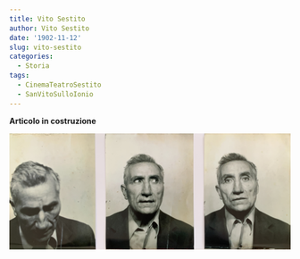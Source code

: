 ```yaml
---
title: Vito Sestito
author: Vito Sestito
date: '1902-11-12'
slug: vito-sestito
categories:
  - Storia
tags:
  - CinemaTeatroSestito
  - SanVitoSulloIonio
---
```

**Articolo in costruzione**

![foto fatte per la patente](images/vito_sestito_patent_pictures.JPG)
